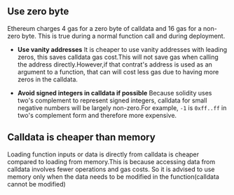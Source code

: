 ## Use zero byte

Ethereum charges 4 gas for a zero byte of calldata and 16 gas for a non-zero byte. This is true during
a normal function call and during deployment.

- **Use vanity addresses**
  It is cheaper to use vanity addresses with leading zeros, this saves calldata gas cost.This will not save
  gas when calling the address directly.However,if that contrat's address is used as an argument to a function,
  that can will cost less gas due to having more zeros in the calldata.

- **Avoid signed integers in calldata if possible**
  Because solidity uses two's complement to represent signed integers, calldata for small negative numbers will be
  largely non-zero.For example, `-1` is `0xff..ff` in two's complement form and therefore more expensive.

## Calldata is cheaper than memory

Loading function inputs or data is directly from calldata is cheaper compared to loading from memory.This is because
accessing data from calldata involves fewer operations and gas costs. So it is advised to use memory only when the
data needs to be modified in the function(calldata cannot be modified)
